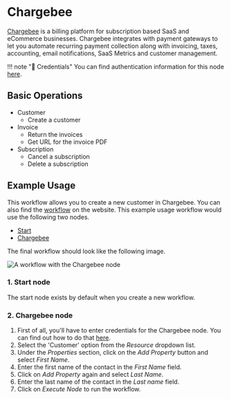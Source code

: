 # Chargebee

[Chargebee](https://www.chargebee.com/) is a billing platform for subscription based SaaS and eCommerce businesses. Chargebee integrates with payment gateways to let you automate recurring payment collection along with invoicing, taxes, accounting, email notifications, SaaS Metrics and customer management.

!!! note "🔑 Credentials"
    You can find authentication information for this node [here](/workflow/integrations/credentials/chargebee/).


## Basic Operations

* Customer
    * Create a customer
* Invoice
    * Return the invoices
    * Get URL for the invoice PDF
* Subscription
    * Cancel a subscription
    * Delete a subscription

## Example Usage

This workflow allows you to create a new customer in Chargebee. You can also find the [workflow](https://n8n.io/workflows/483) on the website. This example usage workflow would use the following two nodes.
- [Start](/workflow/integrations/core-nodes/workflow-nodes-base.start/)
- [Chargebee]()

The final workflow should look like the following image.

![A workflow with the Chargebee node](/_images/integrations/nodes/chargebee/workflow.png)

### 1. Start node

The start node exists by default when you create a new workflow.

### 2. Chargebee node

1. First of all, you'll have to enter credentials for the Chargebee node. You can find out how to do that [here](/workflow/integrations/credentials/chargebee/).
2. Select the 'Customer' option from the *Resource* dropdown list.
3. Under the *Properties* section, click on the *Add Property* button and select *First Name*.
5. Enter the first name of the contact in the *First Name* field.
6. Click on *Add Property* again and select *Last Name*.
7. Enter the last name of the contact in the *Last name* field.
8. Click on *Execute Node* to run the workflow.
